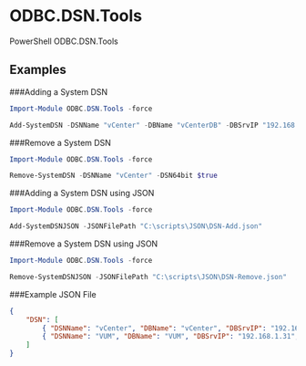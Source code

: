ODBC.DSN.Tools
==============

PowerShell ODBC.DSN.Tools

Examples
--------

###Adding a System DSN
```powershell
Import-Module ODBC.DSN.Tools -force

Add-SystemDSN -DSNName "vCenter" -DBName "vCenterDB" -DBSrvIP "192.168.1.21" -SQLver 2012 -DSN64bit $true
```
###Remove a System DSN
```powershell
Import-Module ODBC.DSN.Tools -force

Remove-SystemDSN -DSNName "vCenter" -DSN64bit $true
```

###Adding a System DSN using JSON
```powershell
Import-Module ODBC.DSN.Tools -force

Add-SystemDSNJSON -JSONFilePath "C:\scripts\JSON\DSN-Add.json"
```
###Remove a System DSN using JSON
```powershell
Import-Module ODBC.DSN.Tools -force

Remove-SystemDSNJSON -JSONFilePath "C:\scripts\JSON\DSN-Remove.json"
```
###Example JSON File
```JSON
{
	"DSN": [
		{ "DSNName": "vCenter", "DBName": "vCenter", "DBSrvIP": "192.168.1.31", "SQLver": "2012", "DSN64bit": true },
		{ "DSNName": "VUM", "DBName": "VUM", "DBSrvIP": "192.168.1.31", "SQLver": "2012", "DSN64bit": false }
	]
}
```
